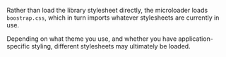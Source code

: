 Rather than load the library stylesheet directly, the microloader loads
`boostrap.css`, which in turn imports whatever stylesheets are currently
in use. 

Depending on what theme you use, and whether you have application-specific
styling, different stylesheets may ultimately be loaded.